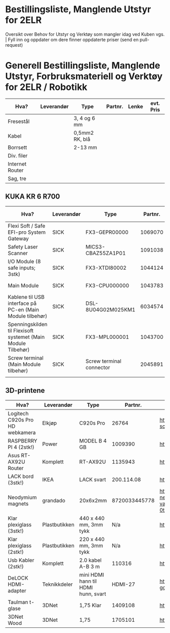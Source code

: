 # Bestillingsliste, Manglende Utstyr for 2ELR
Oversikt over Behov for Utstyr og Verktøy som mangler idag ved Kuben vgs.
|
Fyll inn og oppdater om dere finner oppdaterte priser (send en pull-request)

# Generell Bestillingsliste, Manglende Utstyr, Forbruksmateriell og Verktøy for 2ELR / Robotikk 
| Hva?                                                          | Leverandør                    | Type                     | Partnr. | Lenke | evt. Pris                                                                                                                                                                                                                                                                                                                                       |
|---------------------------------------------------------------|--------------------------|--------------------------|---------|----------------------------------------------------------------------------------------------------------------------------------------------------------------------------------------------------------------------------------------------------------------------------------------------------------------------------------------------|---------|
| Fresestål                     | | 3, 4 og 6 mm         |  |         | |
| Kabel                     || 0,5mm2 RK, blå       |  |         | |
| Borrsett                  || 2-13 mm        |  |         | |
| Div. filer                 | |        |  |         | |
|Internet Router||||||
|Sag, tre||||||

## KUKA KR 6 R700

| Hva?                                                          | Leverandør                    | Type                     | Partnr. | Lenke | evt. Pris                                                                                                                                                                                                                                                                                                                                       |
|---------------------------------------------------------------|--------------------------|--------------------------|---------|----------------------------------------------------------------------------------------------------------------------------------------------------------------------------------------------------------------------------------------------------------------------------------------------------------------------------------------------|---------|
| Flexi Soft / Safe EFI-pro System Gateway                      | SICK | FX3-GEPR00000            | 1069070 | https://www.sick.com/no/en/safety-systems-and-solutions/safety-systems/safe-efi-pro-system/fx3-gepr00000/p/p592553?ff_data=JmZmX2lkPXA1OTI1NTMmZmZfbWFzdGVySWQ9cDU5MjU1MyZmZl90aXRsZT1GWDMtR0VQUjAwMDAwJmZmX3F1ZXJ5PSZmZl9wb3M9MiZmZl9vcmlnUG9zPTImZmZfcGFnZT0xJmZmX3BhZ2VTaXplPTI0JmZmX29yaWdQYWdlU2l6ZT0yNCZmZl9zaW1pPTk1LjA=              ||
| Safety Laser Scanner                                          | SICK | MICS3-CBAZ55ZA1P01       | 1091038 | https://www.sick.com/no/en/safety-systems-and-solutions/safety-systems/safe-efi-pro-system/mics3-cbaz55za1p01/p/p586545?ff_data=JmZmX2lkPXA1ODY1NDUmZmZfbWFzdGVySWQ9cDU4NjU0NSZmZl90aXRsZT1NSUNTMy1DQkFaNTVaQTFQMDEmZmZfcXVlcnk9JmZmX3Bvcz0zJmZmX29yaWdQb3M9MyZmZl9wYWdlPTEmZmZfcGFnZVNpemU9MjQmZmZfb3JpZ1BhZ2VTaXplPTI0JmZmX3NpbWk9OTQuMA== ||
| I/O Module (8 safe inputs; 3stk)                                    | SICK | FX3-XTDI80002            | 1044124 | https://www.sick.com/no/en/safety-systems-and-solutions/safety-systems/safe-efi-pro-system/fx3-gepr00000/p/p592553?ff_data=JmZmX2lkPXA1OTI1NTMmZmZfbWFzdGVySWQ9cDU5MjU1MyZmZl90aXRsZT1GWDMtR0VQUjAwMDAwJmZmX3F1ZXJ5PSZmZl9wb3M9MiZmZl9vcmlnUG9zPTImZmZfcGFnZT0xJmZmX3BhZ2VTaXplPTI0JmZmX29yaWdQYWdlU2l6ZT0yNCZmZl9zaW1pPTk1LjA=              ||
| Main Module                                                   | SICK | FX3-CPU000000            | 1043783 | https://www.sick.com/no/en/safety-systems-and-solutions/safety-systems/safe-efi-pro-system/fx3-cpu000000/p/p80477?ff_data=JmZmX2lkPXA4MDQ3NyZmZl9tYXN0ZXJJZD1wODA0NzcmZmZfdGl0bGU9RlgzLUNQVTAwMDAwMCZmZl9xdWVyeT0mZmZfcG9zPTEmZmZfb3JpZ1Bvcz0xJmZmX3BhZ2U9MSZmZl9wYWdlU2l6ZT0yNCZmZl9vcmlnUGFnZVNpemU9MjQmZmZfc2ltaT05Ny4w                   ||
| Kablene til USB interface på PC-en (Main Module tilbehør)     | SICK | DSL-8U04G02M025KM1       | 6034574 | https://www.sick.com/no/en/dsl-8u04g02m025km1/p/p314713                                                                                                                                                                                                                                                                                      ||
| Spenningskilden til Flexisoft systemet (Main Module Tilbehør) | SICK | FX3-MPL000001            | 1043700 | https://www.sick.com/no/en/fx3-mpl000001/p/p315316                                                                                                                                                                                                                                                                                           ||
| Screw terminal (Main Module tilbehør)                         | SICK | Screw terminal connector | 2045891 | https://www.sick.com/no/en/screw-terminal-connector/p/p314610                                                                                                                                                                                                                                                                                ||
| | | | | |    

## 3D-printene                                                                                                                                                                                                                                                            
| Hva?                                                          | Leverandør                    | Type                     | Partnr. | Lenke | evt. Pris                                                                                                                                                                                                                                                                                                                                       |
|---------------------------------|---------------|-------------------------------------|---------------|-------------------------------------------------------------------------------------------------------------------------------------------------------------------------------------------------------------------------------------------------------------------------------------|--------------|
| Logitech C920s Pro HD webkamera         | Elkjøp        | C920s Pro                           | 26764         | https://www.elkjop.no/product/foto-og-video/webkamera/26764/logitech-c920s-pro-hd-webkamera?scid=Pricecomparison2989_5_False&utm_id=Pricecomparison2989_5_False                                                                                                                     | 749kr        |
| RASPBERRY PI 4 (2stk!)          | Power         | MODEL B 4 GB                        | 1009390       | https://www.power.no/data-og-tilbehoer/datakomponenter/hovedkort/raspberry-pi-4-model-b-4-gb/p-1009390/                                                                                                                                                                             | 599kr        |
| Asus RT-AX92U Router            | Komplett      | RT-AX92U                            | 1135943       | https://www.komplett.no/product/1135943/datautstyr/nettverk/routere/asus-rt-ax92u-router#                                                                                                                                                                                           | 2489kr       |
| LACK bord (3stk!)               | IKEA          | LACK svart                          | 200.114.08    | https://www.ikea.com/no/no/p/lack-bord-svart-20011408/                                                                                                                                                                                                                              | 79kr-stk     |
| Neodymium magnets               | grandado      | 20x6x2mm                            | 8720033445778 | https://no.grandado.com/products/20pcs-lot-f-20x6x2mm-n35-strong-square-ndfeb-sjeldne-earth-magnet-20-6-2mm-neodym-magneter-20mm-x-6mm-x-2mm?variant=18757914918969&currency=NOK&gclid=Cj0KCQiA0NfvBRCVARIsAO4930kWzJdT0frpfEz6-0tvENqq5ubRIXN74PM3QsgXsj8RSARMe80V-ywaAo5OEALw_wcB | 137kr        |
| Klar plexiglass (3stk!)         | Plastbutikken | 440 x 440 mm, 3mm tykk              | N/a           | https://www.plastbutikken.no/shop/klar-plexiglass-27113p.html                                                                                                                                                                                                                       | 627,94kr-stk |
| Klar plexiglass (2stk!)         | Plastbutikken | 220 x 440 mm, 3mm tykk              | N/a           | https://www.plastbutikken.no/shop/klar-plexiglass-27113p.html                                                                                                                                                                                                                       | 627,94-stk   |
| Usb Kabler (2stk!)              | Komplett      | 2.0 kabel A-B 3 m                   | 110316        | https://www.komplett.no/product/110316/datautstyr/pc-tilbehoer/kabler/usb-kabler/usb-20-kabel-a-b-3-m#                                                                                                                                                                              | 119kr        |
| DeLOCK HDMI-adapter             | Teknikkdeler  | mini HDMI hann til HDMI hunn, svart | HDMI-27       | https://www.teknikkdeler.no/delock-hdmi-adapter-mini-hdmi-hann-til-hdmi-hunn-svart?gclid=Cj0KCQiA0NfvBRCVARIsAO4930kUyQPdcWFXZryvaWNB7WTMGAOUApL9d26wWHXKkOhekT8iL6FS8eIaAnd2EALw_wcB                                                                                               | 55kr         |                                                                                                                      
| Taulman t-glase                 | 3DNet         | 1,75 Klar                           | 1409108       | https://3dnet.no/collections/1-75/products/taulman-t-glase?variant=13747367299                                                                                                                                                                                                      | 495kr        |
| 3DNet Wood                      | 3DNet         | 1,75                                | 1705101       | https://3dnet.no/collections/1-75/products/wood-1-75                                                                                                                                                                                                                                | 349kr        |
